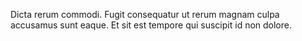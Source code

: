 Dicta rerum commodi. Fugit consequatur ut rerum magnam culpa accusamus sunt eaque. Et sit est tempore qui suscipit id non dolore.